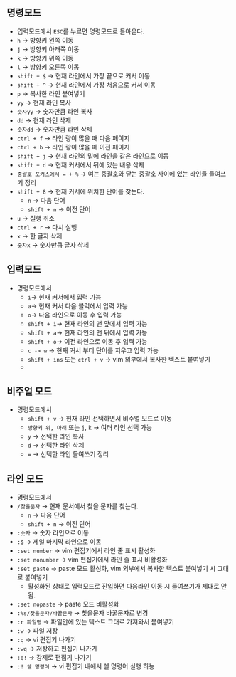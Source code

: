 ## 명령모드

- 입력모드에서 `ESC`를 누르면 명령모드로 돌아온다.
- `h` → 방향키 왼쪽 이동
- `j` → 방향키 아래쪽 이동
- `k` → 방향키 위쪽 이동
- `l` → 방향키 오른쪽 이동
- `shift + $` →  현재 라인에서 가장 끝으로 커서 이동
- `shift + ^` →  현재 라인에서 가장 처음으로 커서 이동
- `p` → 복사한 라인 붙여넣기
- `yy` → 현재 라인 복사
- `숫자yy` → 숫자만큼 라인 복사
- `dd` → 현재 라인 삭제
- `숫자dd` → 숫자만큼 라인 삭제
- `ctrl + f` → 라인 량이 많을 때 다음 페이지
- `ctrl + b` → 라인 량이 많을 때 이전 페이지
- `shift + j` → 현재 라인의 밑에 라인을 같은 라인으로 이동
- `shift + d` → 현재 커서에서 뒤에 있는 내용 삭제
- `중괄호 포커스에서 = + %` → 여는 중괄호와 닫는 중괄호 사이에 있는 라인들 들여쓰기 정리
- `shift + 8` → 현재 커서에 위치한 단어를 찾는다.
    - `n` → 다음 단어
    - `shift + n` → 이전 단어
- `u` → 실행 취소
- `ctrl + r` → 다시 실행
- `x` → 한 글자 삭제
- `숫자x` → 숫자만큼 글자 삭제

## 입력모드

- 명령모드에서
    - `i`→ 현재 커서에서 입력 가능
    - `a`→ 현재 커서 다음 블럭에서 입력 가능
    - `o`→ 다음 라인으로 이동 후 입력 가능
    - `shift + i`→ 현재 라인의 맨 앞에서 입력 가능
    - `shift + a`→ 현재 라인의 맨 뒤에서 입력 가능
    - `shift + o`→ 이전 라인으로 이동 후 입력 가능
    - `c -> w` → 현재 커서 부터  단어를 지우고 입력 가능
    - `shift + ins` 또는 `ctrl + v` → vim 외부에서 복사한 텍스트 붙여넣기
    - 

## 비주얼 모드

- 명령모드에서
    - `shift + v` → 현재 라인 선택하면서 비주얼 모드로 이동
    - `방향키 위, 아래` 또는 `j`, `k` → 여러 라인 선택 가능
    - `y` → 선택한 라인 복사
    - `d` → 선택한 라인 삭제
    - `=` → 선택한 라인 들여쓰기 정리

## 라인 모드

- 명령모드에서
- `/찾을문자` → 현재 문서에서 찾을 문자를 찾는다.
    - `n` → 다음 단어
    - `shift + n` → 이전 단어
- `:숫자` → 숫자 라인으로 이동
- `:$` → 제일 마지막 라인으로 이동
- `:set number` → vim 편집기에서 라인 줄 표시 활성화
- `:set nonumber` → vim 편집기에서 라인 줄 표시 비활성화
- `:set paste` → paste 모드 활성화, vim 외부에서 복사한 텍스트 붙여넣기 시 그대로 붙여넣기
    - 활성화된 상태로 입력모드로 진입하면 다음라인 이동 시 들여쓰기가 제대로 안됨.
- `:set nopaste` → paste 모드 비활성화
- `:%s/찾을문자/바꿀문자` → 찾을문자 바꿀문자로 변경
- `:r 파일명` → 파일안에 있는 텍스트 그대로 가져와서 붙여넣기
- `:w` → 파일 저장
- `:q` → vi 편집기 나가기
- `:wq` → 저장하고 편집기 나가기
- `:q!` → 강제로 편집기 나가기
- `:! 쉘 명령어` → vi 편집기 내에서 쉘 명령어 실행 하능
